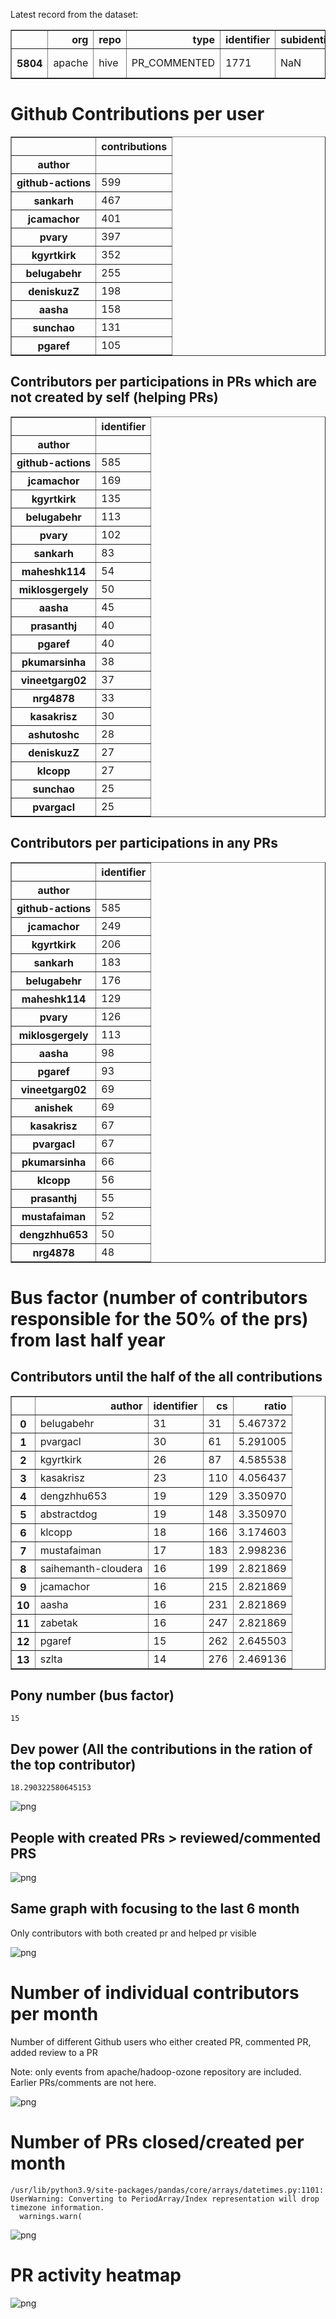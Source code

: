 Latest record from the dataset:




<div>
<table border="1" class="dataframe">
  <thead>
    <tr style="text-align: right;">
      <th></th>
      <th>org</th>
      <th>repo</th>
      <th>type</th>
      <th>identifier</th>
      <th>subidentifier</th>
      <th>date</th>
      <th>author</th>
      <th>owner</th>
      <th>project</th>
    </tr>
  </thead>
  <tbody>
    <tr>
      <th>5804</th>
      <td>apache</td>
      <td>hive</td>
      <td>PR_COMMENTED</td>
      <td>1771</td>
      <td>NaN</td>
      <td>2021-02-13 00:45:46+00:00</td>
      <td>github-actions</td>
      <td>zabetak</td>
      <td>hive</td>
    </tr>
  </tbody>
</table>
</div>



# Github Contributions per user





<div>
<table border="1" class="dataframe">
  <thead>
    <tr style="text-align: right;">
      <th></th>
      <th>contributions</th>
    </tr>
    <tr>
      <th>author</th>
      <th></th>
    </tr>
  </thead>
  <tbody>
    <tr>
      <th>github-actions</th>
      <td>599</td>
    </tr>
    <tr>
      <th>sankarh</th>
      <td>467</td>
    </tr>
    <tr>
      <th>jcamachor</th>
      <td>401</td>
    </tr>
    <tr>
      <th>pvary</th>
      <td>397</td>
    </tr>
    <tr>
      <th>kgyrtkirk</th>
      <td>352</td>
    </tr>
    <tr>
      <th>belugabehr</th>
      <td>255</td>
    </tr>
    <tr>
      <th>deniskuzZ</th>
      <td>198</td>
    </tr>
    <tr>
      <th>aasha</th>
      <td>158</td>
    </tr>
    <tr>
      <th>sunchao</th>
      <td>131</td>
    </tr>
    <tr>
      <th>pgaref</th>
      <td>105</td>
    </tr>
  </tbody>
</table>
</div>



## Contributors per participations in PRs which are not created by self (helping PRs)




<div>
<table border="1" class="dataframe">
  <thead>
    <tr style="text-align: right;">
      <th></th>
      <th>identifier</th>
    </tr>
    <tr>
      <th>author</th>
      <th></th>
    </tr>
  </thead>
  <tbody>
    <tr>
      <th>github-actions</th>
      <td>585</td>
    </tr>
    <tr>
      <th>jcamachor</th>
      <td>169</td>
    </tr>
    <tr>
      <th>kgyrtkirk</th>
      <td>135</td>
    </tr>
    <tr>
      <th>belugabehr</th>
      <td>113</td>
    </tr>
    <tr>
      <th>pvary</th>
      <td>102</td>
    </tr>
    <tr>
      <th>sankarh</th>
      <td>83</td>
    </tr>
    <tr>
      <th>maheshk114</th>
      <td>54</td>
    </tr>
    <tr>
      <th>miklosgergely</th>
      <td>50</td>
    </tr>
    <tr>
      <th>aasha</th>
      <td>45</td>
    </tr>
    <tr>
      <th>prasanthj</th>
      <td>40</td>
    </tr>
    <tr>
      <th>pgaref</th>
      <td>40</td>
    </tr>
    <tr>
      <th>pkumarsinha</th>
      <td>38</td>
    </tr>
    <tr>
      <th>vineetgarg02</th>
      <td>37</td>
    </tr>
    <tr>
      <th>nrg4878</th>
      <td>33</td>
    </tr>
    <tr>
      <th>kasakrisz</th>
      <td>30</td>
    </tr>
    <tr>
      <th>ashutoshc</th>
      <td>28</td>
    </tr>
    <tr>
      <th>deniskuzZ</th>
      <td>27</td>
    </tr>
    <tr>
      <th>klcopp</th>
      <td>27</td>
    </tr>
    <tr>
      <th>sunchao</th>
      <td>25</td>
    </tr>
    <tr>
      <th>pvargacl</th>
      <td>25</td>
    </tr>
  </tbody>
</table>
</div>



## Contributors per participations in any PRs




<div>
<table border="1" class="dataframe">
  <thead>
    <tr style="text-align: right;">
      <th></th>
      <th>identifier</th>
    </tr>
    <tr>
      <th>author</th>
      <th></th>
    </tr>
  </thead>
  <tbody>
    <tr>
      <th>github-actions</th>
      <td>585</td>
    </tr>
    <tr>
      <th>jcamachor</th>
      <td>249</td>
    </tr>
    <tr>
      <th>kgyrtkirk</th>
      <td>206</td>
    </tr>
    <tr>
      <th>sankarh</th>
      <td>183</td>
    </tr>
    <tr>
      <th>belugabehr</th>
      <td>176</td>
    </tr>
    <tr>
      <th>maheshk114</th>
      <td>129</td>
    </tr>
    <tr>
      <th>pvary</th>
      <td>126</td>
    </tr>
    <tr>
      <th>miklosgergely</th>
      <td>113</td>
    </tr>
    <tr>
      <th>aasha</th>
      <td>98</td>
    </tr>
    <tr>
      <th>pgaref</th>
      <td>93</td>
    </tr>
    <tr>
      <th>vineetgarg02</th>
      <td>69</td>
    </tr>
    <tr>
      <th>anishek</th>
      <td>69</td>
    </tr>
    <tr>
      <th>kasakrisz</th>
      <td>67</td>
    </tr>
    <tr>
      <th>pvargacl</th>
      <td>67</td>
    </tr>
    <tr>
      <th>pkumarsinha</th>
      <td>66</td>
    </tr>
    <tr>
      <th>klcopp</th>
      <td>56</td>
    </tr>
    <tr>
      <th>prasanthj</th>
      <td>55</td>
    </tr>
    <tr>
      <th>mustafaiman</th>
      <td>52</td>
    </tr>
    <tr>
      <th>dengzhhu653</th>
      <td>50</td>
    </tr>
    <tr>
      <th>nrg4878</th>
      <td>48</td>
    </tr>
  </tbody>
</table>
</div>



# Bus factor (number of contributors responsible for the 50% of the prs) from last half year

## Contributors until the half of the all contributions




<div>
<table border="1" class="dataframe">
  <thead>
    <tr style="text-align: right;">
      <th></th>
      <th>author</th>
      <th>identifier</th>
      <th>cs</th>
      <th>ratio</th>
    </tr>
  </thead>
  <tbody>
    <tr>
      <th>0</th>
      <td>belugabehr</td>
      <td>31</td>
      <td>31</td>
      <td>5.467372</td>
    </tr>
    <tr>
      <th>1</th>
      <td>pvargacl</td>
      <td>30</td>
      <td>61</td>
      <td>5.291005</td>
    </tr>
    <tr>
      <th>2</th>
      <td>kgyrtkirk</td>
      <td>26</td>
      <td>87</td>
      <td>4.585538</td>
    </tr>
    <tr>
      <th>3</th>
      <td>kasakrisz</td>
      <td>23</td>
      <td>110</td>
      <td>4.056437</td>
    </tr>
    <tr>
      <th>4</th>
      <td>dengzhhu653</td>
      <td>19</td>
      <td>129</td>
      <td>3.350970</td>
    </tr>
    <tr>
      <th>5</th>
      <td>abstractdog</td>
      <td>19</td>
      <td>148</td>
      <td>3.350970</td>
    </tr>
    <tr>
      <th>6</th>
      <td>klcopp</td>
      <td>18</td>
      <td>166</td>
      <td>3.174603</td>
    </tr>
    <tr>
      <th>7</th>
      <td>mustafaiman</td>
      <td>17</td>
      <td>183</td>
      <td>2.998236</td>
    </tr>
    <tr>
      <th>8</th>
      <td>saihemanth-cloudera</td>
      <td>16</td>
      <td>199</td>
      <td>2.821869</td>
    </tr>
    <tr>
      <th>9</th>
      <td>jcamachor</td>
      <td>16</td>
      <td>215</td>
      <td>2.821869</td>
    </tr>
    <tr>
      <th>10</th>
      <td>aasha</td>
      <td>16</td>
      <td>231</td>
      <td>2.821869</td>
    </tr>
    <tr>
      <th>11</th>
      <td>zabetak</td>
      <td>16</td>
      <td>247</td>
      <td>2.821869</td>
    </tr>
    <tr>
      <th>12</th>
      <td>pgaref</td>
      <td>15</td>
      <td>262</td>
      <td>2.645503</td>
    </tr>
    <tr>
      <th>13</th>
      <td>szlta</td>
      <td>14</td>
      <td>276</td>
      <td>2.469136</td>
    </tr>
  </tbody>
</table>
</div>



## Pony number (bus factor)




    15



## Dev power (All the contributions in the ration of the top contributor)




    18.290322580645153




    
![png](github-contributions_files/github-contributions_18_0.png)
    


## People with created PRs > reviewed/commented PRS


    
![png](github-contributions_files/github-contributions_21_0.png)
    


## Same graph with focusing to the last 6 month

Only contributors with both created pr and helped pr visible


    
![png](github-contributions_files/github-contributions_25_0.png)
    


# Number of individual contributors per month

Number of different Github users who either created PR, commented PR, added review to a PR

Note: only events from apache/hadoop-ozone repository are included. Earlier PRs/comments are not here.


    
![png](github-contributions_files/github-contributions_28_0.png)
    


# Number of PRs closed/created per month

    /usr/lib/python3.9/site-packages/pandas/core/arrays/datetimes.py:1101: UserWarning: Converting to PeriodArray/Index representation will drop timezone information.
      warnings.warn(



    
![png](github-contributions_files/github-contributions_31_0.png)
    


# PR activity heatmap


    
![png](github-contributions_files/github-contributions_34_0.png)
    

